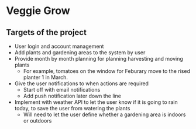 # Veggie Grow #

## Targets of the project ##
- User login and account management
- Add plants and gardening areas to the system by user
- Provide month by month planning for planning harvesting and moving plants
    - For example, tomatoes on the window for Feburary move to the rised planter 1 in March.
- Give the user notifications to when actions are required
    - Start off with email notifications
    - Add push notification later down the line
- Implement with weather API to let the user know if it is going to rain today, to save the user from watering the plants
    - Will need to let the user define whether a gardening area is indoors or outdoors